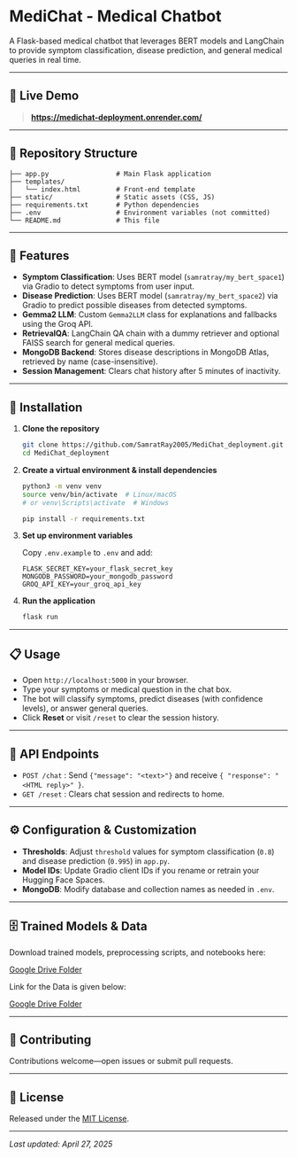 # MediChat - Medical Chatbot

A Flask-based medical chatbot that leverages BERT models and LangChain to provide symptom classification, disease prediction, and general medical queries in real time.

---

## 🚀 Live Demo

> **https://medichat-deployment.onrender.com/**

---

## 📂 Repository Structure

```
├── app.py                 # Main Flask application
├── templates/
│   └── index.html         # Front-end template
├── static/                # Static assets (CSS, JS)
├── requirements.txt       # Python dependencies
├── .env                   # Environment variables (not committed)
└── README.md              # This file
```

---

## 🔧 Features

- **Symptom Classification**: Uses BERT model (`samratray/my_bert_space1`) via Gradio to detect symptoms from user input.
- **Disease Prediction**: Uses BERT model (`samratray/my_bert_space2`) via Gradio to predict possible diseases from detected symptoms.
- **Gemma2 LLM**: Custom `Gemma2LLM` class for explanations and fallbacks using the Groq API.
- **RetrievalQA**: LangChain QA chain with a dummy retriever and optional FAISS search for general medical queries.
- **MongoDB Backend**: Stores disease descriptions in MongoDB Atlas, retrieved by name (case-insensitive).
- **Session Management**: Clears chat history after 5 minutes of inactivity.

---

## 🔨 Installation

1. **Clone the repository**

   ```bash
   git clone https://github.com/SamratRay2005/MediChat_deployment.git
   cd MediChat_deployment
   ```

2. **Create a virtual environment & install dependencies**

   ```bash
   python3 -m venv venv
   source venv/bin/activate  # Linux/macOS
   # or venv\Scripts\activate  # Windows

   pip install -r requirements.txt
   ```

3. **Set up environment variables**

   Copy `.env.example` to `.env` and add:

   ```env
   FLASK_SECRET_KEY=your_flask_secret_key
   MONGODB_PASSWORD=your_mongodb_password
   GROQ_API_KEY=your_groq_api_key
   ```

4. **Run the application**

   ```bash
   flask run
   ```

---

## 📋 Usage

- Open `http://localhost:5000` in your browser.
- Type your symptoms or medical question in the chat box.
- The bot will classify symptoms, predict diseases (with confidence levels), or answer general queries.
- Click **Reset** or visit `/reset` to clear the session history.

---

## 🔌 API Endpoints

- `POST /chat` : Send `{"message": "<text>"}` and receive `{ "response": "<HTML reply>" }`.
- `GET /reset` : Clears chat session and redirects to home.

---

## ⚙️ Configuration & Customization

- **Thresholds**: Adjust `threshold` values for symptom classification (`0.8`) and disease prediction (`0.995`) in `app.py`.
- **Model IDs**: Update Gradio client IDs if you rename or retrain your Hugging Face Spaces.
- **MongoDB**: Modify database and collection names as needed in `.env`.

---

## 🗄️ Trained Models & Data

Download trained models, preprocessing scripts, and notebooks here:

[Google Drive Folder](https://drive.google.com/drive/folders/1RlgSh6kPphkHdVGlAaL9rdI86wcxuQ_I?usp=sharing)


Link for the Data is given below:

[Google Drive Folder](https://drive.google.com/drive/folders/1pjnyJg79HXMuJid4fn0O_rwIe2vW38ZW?usp=sharing)

---

## 🤝 Contributing

Contributions welcome—open issues or submit pull requests.

---

## 📜 License

Released under the [MIT License](LICENSE).

---

_Last updated: April 27, 2025_

